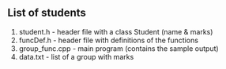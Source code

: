 ## List of students

1. student.h  - header file with a class Student (name & marks)
2. funcDef.h - header file with definitions of the functions
3. group_func.cpp - main program (contains the sample output)
4. data.txt - list of a group with marks
